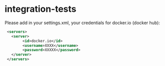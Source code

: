 # integration-tests

Please add in your settings.xml, your credentials for docker.io (docker hub): 
```xml
 <servers>
   <server>
        <id>docker.io</id>
        <username>XXXX</username>
        <password>XXXXX</password>
   </server>
 </servers>
```
